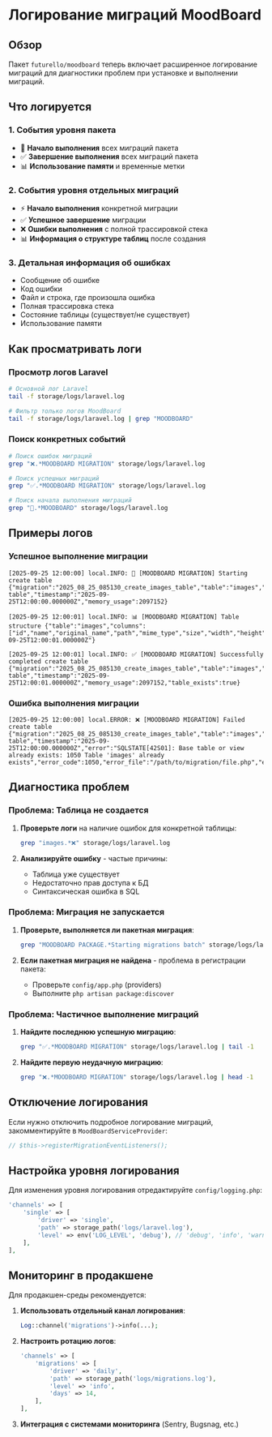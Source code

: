 # Логирование миграций MoodBoard

## Обзор

Пакет `futurello/moodboard` теперь включает расширенное логирование миграций для диагностики проблем при установке и выполнении миграций.

## Что логируется

### 1. События уровня пакета
- 🚀 **Начало выполнения** всех миграций пакета
- ✅ **Завершение выполнения** всех миграций пакета
- 📊 **Использование памяти** и временные метки

### 2. События уровня отдельных миграций
- ⚡ **Начало выполнения** конкретной миграции
- ✅ **Успешное завершение** миграции
- ❌ **Ошибки выполнения** с полной трассировкой стека
- 📊 **Информация о структуре таблиц** после создания

### 3. Детальная информация об ошибках
- Сообщение об ошибке
- Код ошибки
- Файл и строка, где произошла ошибка
- Полная трассировка стека
- Состояние таблицы (существует/не существует)
- Использование памяти

## Как просматривать логи

### Просмотр логов Laravel
```bash
# Основной лог Laravel
tail -f storage/logs/laravel.log

# Фильтр только логов MoodBoard
tail -f storage/logs/laravel.log | grep "MOODBOARD"
```

### Поиск конкретных событий
```bash
# Поиск ошибок миграций
grep "❌.*MOODBOARD MIGRATION" storage/logs/laravel.log

# Поиск успешных миграций
grep "✅.*MOODBOARD MIGRATION" storage/logs/laravel.log

# Поиск начала выполнения миграций
grep "🚀.*MOODBOARD" storage/logs/laravel.log
```

## Примеры логов

### Успешное выполнение миграции
```
[2025-09-25 12:00:00] local.INFO: 🚀 [MOODBOARD MIGRATION] Starting create table {"migration":"2025_08_25_085130_create_images_table","table":"images","action":"create table","timestamp":"2025-09-25T12:00:00.000000Z","memory_usage":2097152}

[2025-09-25 12:00:01] local.INFO: 📊 [MOODBOARD MIGRATION] Table structure {"table":"images","columns":["id","name","original_name","path","mime_type","size","width","height","hash","created_at","updated_at"],"column_count":11,"timestamp":"2025-09-25T12:00:01.000000Z"}

[2025-09-25 12:00:01] local.INFO: ✅ [MOODBOARD MIGRATION] Successfully completed create table {"migration":"2025_08_25_085130_create_images_table","table":"images","action":"create table","timestamp":"2025-09-25T12:00:01.000000Z","memory_usage":2097152,"table_exists":true}
```

### Ошибка выполнения миграции
```
[2025-09-25 12:00:00] local.ERROR: ❌ [MOODBOARD MIGRATION] Failed create table {"migration":"2025_08_25_085130_create_images_table","table":"images","action":"create table","timestamp":"2025-09-25T12:00:00.000000Z","error":"SQLSTATE[42S01]: Base table or view already exists: 1050 Table 'images' already exists","error_code":1050,"error_file":"/path/to/migration/file.php","error_line":15,"memory_usage":2097152,"table_exists":true,"trace":"..."}
```

## Диагностика проблем

### Проблема: Таблица не создается
1. **Проверьте логи** на наличие ошибок для конкретной таблицы:
   ```bash
   grep "images.*❌" storage/logs/laravel.log
   ```

2. **Анализируйте ошибку** - частые причины:
   - Таблица уже существует
   - Недостаточно прав доступа к БД
   - Синтаксическая ошибка в SQL

### Проблема: Миграция не запускается
1. **Проверьте, выполняется ли пакетная миграция**:
   ```bash
   grep "MOODBOARD PACKAGE.*Starting migrations batch" storage/logs/laravel.log
   ```

2. **Если пакетная миграция не найдена** - проблема в регистрации пакета:
   - Проверьте `config/app.php` (providers)
   - Выполните `php artisan package:discover`

### Проблема: Частичное выполнение миграций
1. **Найдите последнюю успешную миграцию**:
   ```bash
   grep "✅.*MOODBOARD MIGRATION" storage/logs/laravel.log | tail -1
   ```

2. **Найдите первую неудачную миграцию**:
   ```bash
   grep "❌.*MOODBOARD MIGRATION" storage/logs/laravel.log | head -1
   ```

## Отключение логирования

Если нужно отключить подробное логирование миграций, закомментируйте в `MoodBoardServiceProvider`:

```php
// $this->registerMigrationEventListeners();
```

## Настройка уровня логирования

Для изменения уровня логирования отредактируйте `config/logging.php`:

```php
'channels' => [
    'single' => [
        'driver' => 'single',
        'path' => storage_path('logs/laravel.log'),
        'level' => env('LOG_LEVEL', 'debug'), // 'debug', 'info', 'warning', 'error'
    ],
],
```

## Мониторинг в продакшене

Для продакшен-среды рекомендуется:

1. **Использовать отдельный канал логирования**:
   ```php
   Log::channel('migrations')->info(...);
   ```

2. **Настроить ротацию логов**:
   ```php
   'channels' => [
       'migrations' => [
           'driver' => 'daily',
           'path' => storage_path('logs/migrations.log'),
           'level' => 'info',
           'days' => 14,
       ],
   ],
   ```

3. **Интеграция с системами мониторинга** (Sentry, Bugsnag, etc.)
